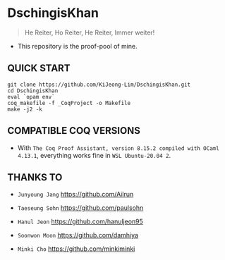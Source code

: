 # DschingisKhan

> He Reiter, Ho Reiter, He Reiter, Immer weiter!

- This repository is the proof-pool of mine.

## QUICK START

```
git clone https://github.com/KiJeong-Lim/DschingisKhan.git
cd DschingisKhan
eval `opam env`
coq_makefile -f _CoqProject -o Makefile
make -j2 -k
```

## COMPATIBLE COQ VERSIONS

- With `The Coq Proof Assistant, version 8.15.2 compiled with OCaml 4.13.1`, everything works fine in `WSL Ubuntu-20.04 2`.

## THANKS TO

- `Junyoung Jang` https://github.com/Ailrun

- `Taeseung Sohn` https://github.com/paulsohn

- `Hanul Jeon` https://github.com/hanuljeon95

- `Soonwon Moon` https://github.com/damhiya

- `Minki Cho` https://github.com/minkiminki
